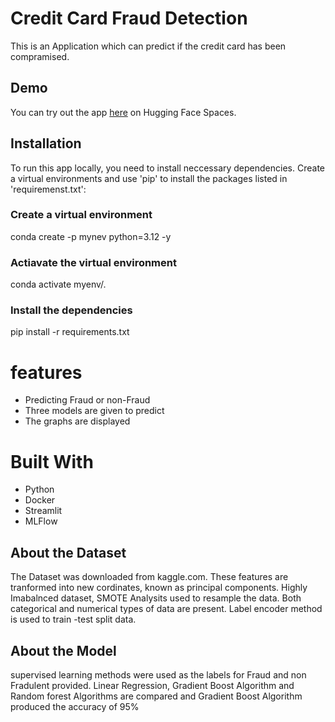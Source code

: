 # Credit Card Fraud Detection

This is an Application which can predict if the credit card has been compramised.

## Demo

You can try out the app [here](https://huggingface.co/spaces/Thanusha/Creditcard_fraud_detection) on Hugging Face Spaces.

## Installation

To run this app locally, you need to install neccessary dependencies. Create a virtual environments and use 'pip' to install the packages listed in 'requiremenst.txt':

### Create a virtual environment
conda create -p mynev python=3.12 -y

### Actiavate the virtual environment
conda activate myenv/.

### Install the dependencies
pip install -r requirements.txt

# features
- Predicting Fraud or non-Fraud
- Three models are given to predict
- The graphs are displayed

# Built With
- Python
- Docker
- Streamlit
- MLFlow

## About the Dataset
The Dataset was downloaded from kaggle.com. These features are tranformed into new cordinates, known as principal components.
Highly Imabalnced dataset, SMOTE Analysits used to resample the data.
Both categorical and numerical types of data are present. Label encoder method is used to train -test split data.

## About the Model
supervised learning methods were used as the labels for Fraud and non Fradulent provided.
Linear Regression, Gradient Boost Algorithm and Random forest Algorithms are compared and Gradient Boost Algorithm produced the accuracy of 95%




